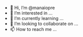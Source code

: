 - 👋 Hi, I’m @manaiopre
- 👀 I’m interested in ...
- 🌱 I’m currently learning ...
- 💞️ I’m looking to collaborate on ...
- 📫 How to reach me ...

<!---
manaiopre/manaiopre is a ✨ special ✨ repository because its `README.md` (this file) appears on your GitHub profile.
You can click the Preview link to take a look at your changes.
--->
